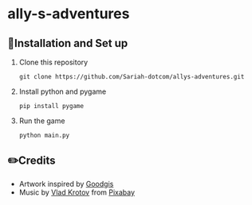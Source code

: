 ﻿# ally-s-adventures

## 🌸Installation and Set up
1. Clone this repository
   ```
   git clone https://github.com/Sariah-dotcom/allys-adventures.git
   ```
2. Install python and pygame
   ```
   pip install pygame
   ```
3. Run the game
   ```
   python main.py
   ```
## ✏️Credits
- Artwork inspired by <a href="https://goodgis.fun/">Goodgis</a>
- Music by <a href="https://pixabay.com/users/moodmode-33139253/?utm_source=link-attribution&utm_medium=referral&utm_campaign=music&utm_content=236133">Vlad Krotov</a> from <a href="https://pixabay.com/music//?utm_source=link-attribution&utm_medium=referral&utm_campaign=music&utm_content=236133">Pixabay</a>

